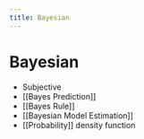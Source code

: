```yaml
---
title: Bayesian
---
```


# Bayesian
- Subjective
- [[Bayes Prediction]]
- [[Bayes Rule]]
- [[Bayesian Model Estimation]]
- [[Probability]] density function
















































